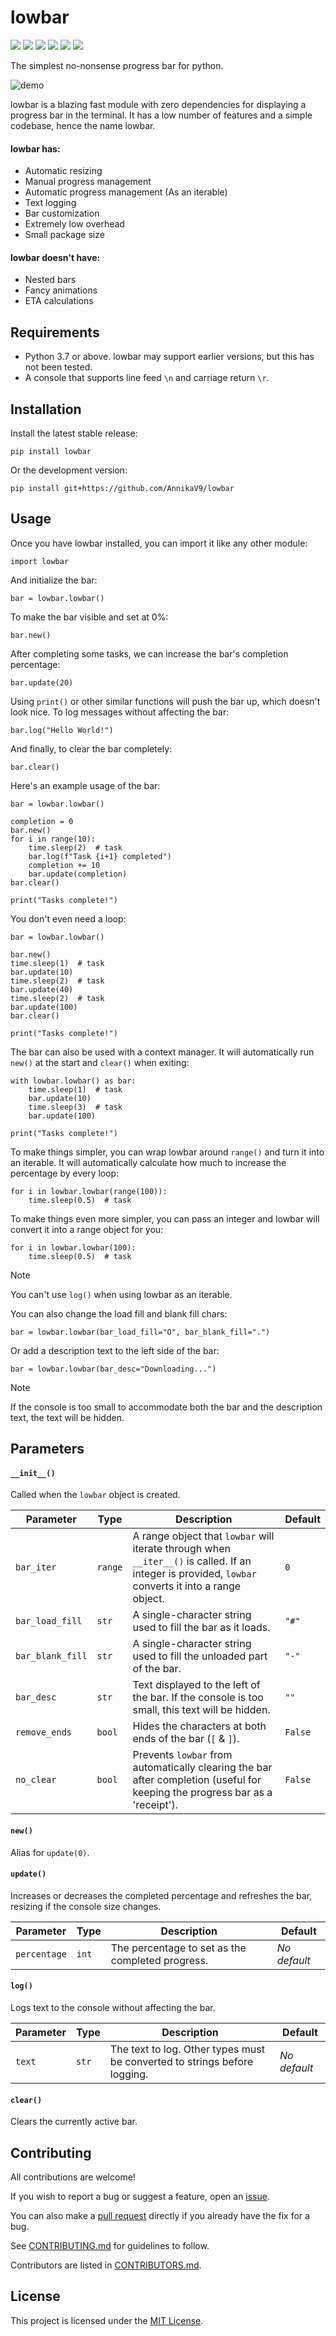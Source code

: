 
# lowbar
[![](https://img.shields.io/github/actions/workflow/status/AnnikaV9/lowbar/flake8.yml?label=Flake8)](https://github.com/AnnikaV9/lowbar/actions/workflows/flake8.yml)
[![](https://img.shields.io/pypi/v/lowbar?label=PyPi&color=blue)](https://pypi.org/project/lowbar)
[![](https://img.shields.io/github/license/AnnikaV9/lowbar?label=License&color=blue)](https://github.com/AnnikaV9/lowbar/blob/master/LICENSE)
[![](https://img.shields.io/badge/Python->=3.7-blue)](https://pypi.org/project/lowbar)
[![](https://img.shields.io/github/languages/code-size/AnnikaV9/lowbar?label=Code%20Size)](https://github.com/AnnikaV9/lowbar/blob/master/src/lowbar/__init__.py)
[![](https://static.pepy.tech/personalized-badge/lowbar?period=total&units=international_system&left_color=grey&right_color=blue&left_text=Downloads)](https://pepy.tech/project/lowbar)

The simplest no-nonsense progress bar for python.


![demo](https://user-images.githubusercontent.com/68383195/192450722-9a98f90a-ae0f-4079-a1e0-c37c597cce82.gif)


lowbar is a blazing fast module with zero dependencies for displaying a progress bar in the terminal. It has a low number of features and a simple codebase, hence the name lowbar.

#### lowbar has:
- Automatic resizing
- Manual progress management
- Automatic progress management (As an iterable)
- Text logging
- Bar customization
- Extremely low overhead
- Small package size

#### lowbar doesn't have:
- Nested bars
- Fancy animations
- ETA calculations

## Requirements
- Python 3.7 or above. lowbar may support earlier versions, but this has not been tested.
- A console that supports line feed `\n` and carriage return `\r`.

## Installation
Install the latest stable release:
```
pip install lowbar
```
Or the development version:
```
pip install git+https://github.com/AnnikaV9/lowbar
```

## Usage
Once you have lowbar installed, you can import it like any other module:
```python3
import lowbar
```

And initialize the bar:
```python3
bar = lowbar.lowbar()
```

To make the bar visible and set at 0%:
```python3
bar.new()
```

After completing some tasks, we can increase the bar's completion percentage:
```python3
bar.update(20)
```

Using `print()` or other similar functions will push the bar up, which doesn't look nice. To log messages without affecting the bar:
```python3
bar.log("Hello World!")
```

And finally, to clear the bar completely:
```python3
bar.clear()
```

Here's an example usage of the bar:
```python3
bar = lowbar.lowbar()

completion = 0
bar.new()
for i in range(10):
    time.sleep(2)  # task
    bar.log(f"Task {i+1} completed")
    completion += 10
    bar.update(completion)
bar.clear()

print("Tasks complete!")
```

You don't even need a loop:
```python3
bar = lowbar.lowbar()

bar.new()
time.sleep(1)  # task
bar.update(10)
time.sleep(2)  # task
bar.update(40)
time.sleep(2)  # task
bar.update(100)
bar.clear()

print("Tasks complete!")
```

The bar can also be used with a context manager. It will automatically run `new()` at the start and `clear()` when exiting:
```python3
with lowbar.lowbar() as bar:
    time.sleep(1)  # task
    bar.update(10)
    time.sleep(3)  # task
    bar.update(100)

print("Tasks complete!")
```

To make things simpler, you can wrap lowbar around `range()` and turn it into an iterable. It will automatically calculate how much to increase the percentage by every loop:
```python3
for i in lowbar.lowbar(range(100)):
    time.sleep(0.5)  # task
```

To make things even more simpler, you can pass an integer and lowbar will convert it into a range object for you:
```python3
for i in lowbar.lowbar(100):
    time.sleep(0.5)  # task
```
> [!NOTE]
> You can't use `log()` when using lowbar as an iterable.

You can also change the load fill and blank fill chars:
```python3
bar = lowbar.lowbar(bar_load_fill="O", bar_blank_fill=".")
```

Or add a description text to the left side of the bar:
```python3
bar = lowbar.lowbar(bar_desc="Downloading...")
```
> [!NOTE]
> If the console is too small to accommodate both the bar and the description text, the text will be hidden.

## Parameters

#### `__init__()`
Called when the `lowbar` object is created.

| Parameter         | Type    | Description                                                                                                                   | Default  |
|-------------------|---------|-------------------------------------------------------------------------------------------------------------------------------|----------|
| `bar_iter`        | `range` | A range object that `lowbar` will iterate through when `__iter__()` is called. If an integer is provided, `lowbar` converts it into a range object. | `0`      |
| `bar_load_fill`   | `str`   | A single-character string used to fill the bar as it loads.                                                                    | `"#"`    |
| `bar_blank_fill`  | `str`   | A single-character string used to fill the unloaded part of the bar.                                                           | `"-"`    |
| `bar_desc`        | `str`   | Text displayed to the left of the bar. If the console is too small, this text will be hidden.                                  | `""`     |
| `remove_ends`     | `bool`  | Hides the characters at both ends of the bar (`[` & `]`).                                                                      | `False`  |
| `no_clear`        | `bool`  | Prevents `lowbar` from automatically clearing the bar after completion (useful for keeping the progress bar as a 'receipt').   | `False`  |

#### `new()`
Alias for `update(0)`.

#### `update()`
Increases or decreases the completed percentage and refreshes the bar, resizing if the console size changes.

| Parameter    | Type   | Description                                      | Default         |
|--------------|--------|--------------------------------------------------|-----------------|
| `percentage` | `int`  | The percentage to set as the completed progress. | *No default*    |

#### `log()`
Logs text to the console without affecting the bar.

| Parameter    | Type   | Description                                                             | Default         |
|--------------|--------|-------------------------------------------------------------------------|-----------------|
| `text`       | `str`  | The text to log. Other types must be converted to strings before logging.| *No default*    |

#### `clear()`
Clears the currently active bar.

## Contributing
All contributions are welcome!

If you wish to report a bug or suggest a feature, open an [issue](https://github.com/AnnikaV9/lowbar/issues).

You can also make a [pull request](https://github.com/AnnikaV9/lowbar/pulls) directly if you already have the fix for a bug.

See [CONTRIBUTING.md](../docs/CONTRIBUTING.md) for guidelines to follow.

Contributors are listed in [CONTRIBUTORS.md](../docs/CONTRIBUTORS.md).

## License
This project is licensed under the [MIT License](LICENSE).
